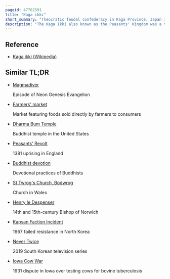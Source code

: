 ```yaml
---
pageid: 47782591
title: "Kaga ikki"
short_summary: "Theocratic feudal confederacy in Kaga Province, Japan 1488–1582"
description: "The Kaga Ikki also known as the Peasants' Kingdom was a theocratic Feudal Confederacy which emerged in the late 15Th and early 16th Centuries in Kaga Province Japan. The Kaga Ikki was a Faction of the Ikkō-Ikki, a Gathering of peasant Farmers, Monks, Priests, and Jizamurai that espoused Belief in Jōdo Shinshū Buddhism. Though nominally under the Authority of the Head of the hongan-ji Monshu the ikk-ikki proved difficult to control."
---
```


## Reference

- [Kaga ikki (Wikipedia)](https://en.wikipedia.org/?curid=47782591)

## Similar TL;DR

- [Magmadiver](/tldr/en/magmadiver)

  Episode of Neon Genesis Evangelion

- [Farmers' market](/tldr/en/farmers-market)

  Market featuring foods sold directly by farmers to consumers

- [Dharma Bum Temple](/tldr/en/dharma-bum-temple)

  Buddhist temple in the United States

- [Peasants' Revolt](/tldr/en/peasants-revolt)

  1381 uprising in England

- [Buddhist devotion](/tldr/en/buddhist-devotion)

  Devotional practices of Buddhists

- [St Twrog's Church, Bodwrog](/tldr/en/st-twrogs-church-bodwrog)

  Church in Wales

- [Henry le Despenser](/tldr/en/henry-le-despenser)

  14th and 15th-century Bishop of Norwich

- [Kapsan Faction Incident](/tldr/en/kapsan-faction-incident)

  1967 failed resistance in North Korea

- [Never Twice](/tldr/en/never-twice)

  2019 South Korean television series

- [Iowa Cow War](/tldr/en/iowa-cow-war)

  1931 dispute in Iowa over testing cows for bovine tuberculosis
